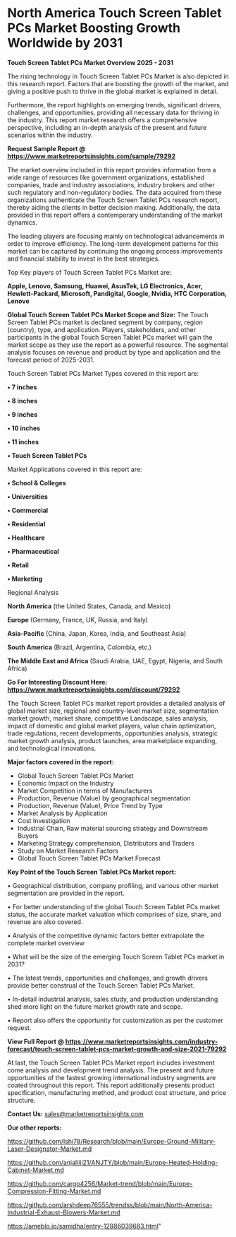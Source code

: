 # North America Touch Screen Tablet PCs Market Boosting Growth Worldwide by 2031

<Strong> Touch Screen Tablet PCs Market Overview 2025 - 2031</strong>

The rising technology in Touch Screen Tablet PCs Market is also depicted in this research report. Factors that are boosting the growth of the market, and giving a positive push to thrive in the global market is explained in detail.

Furthermore, the report highlights on emerging trends, significant drivers, challenges, and opportunities, providing all necessary data for thriving in the industry. This report market research offers a comprehensive perspective, including an in-depth analysis of the present and future scenarios within the industry.

<strong>Request Sample Report @ <a href=https://www.marketreportsinsights.com/sample/79292>https://www.marketreportsinsights.com/sample/79292</a></strong>

The market overview included in this report provides information from a wide range of resources like government organizations, established companies, trade and industry associations, industry brokers and other such regulatory and non-regulatory bodies. The data acquired from these organizations authenticate the Touch Screen Tablet PCs research report, thereby aiding the clients in better decision making. Additionally, the data provided in this report offers a contemporary understanding of the market dynamics.

The leading players are focusing mainly on technological advancements in order to improve efficiency. The long-term development patterns for this market can be captured by continuing the ongoing process improvements and financial stability to invest in the best strategies.

Top Key players of Touch Screen Tablet PCs Market are:

<strong>Apple, Lenovo, Samsung, Huawei, AsusTek, LG Electronics, Acer, Hewlett-Packard, Microsoft, Pandigital, Google, Nvidia, HTC Corporation, Lenove</strong>

<strong><b>Global Touch Screen Tablet PCs Market Scope and Size:</b></strong>
The Touch Screen Tablet PCs market is declared segment by company, region (country), type, and application. Players, stakeholders, and other participants in the global Touch Screen Tablet PCs market will gain the market scope as they use the report as a powerful resource. The segmental analysis focuses on revenue and product by type and application and the forecast period of 2025-2031.

Touch Screen Tablet PCs Market Types covered in this report are:

<strong>• 7 inches

• 8 inches

• 9 inches

• 10 inches

• 11 inches

• Touch Screen Tablet PCs</strong>

Market Applications covered in this report are:

<strong>• School & Colleges

• Universities

• Commercial

• Residential

• Healthcare

• Pharmaceutical

• Retail

• Marketing</strong> 

Regional Analysis

<strong>North America</strong> (the United States, Canada, and Mexico)

<strong>Europe</strong> (Germany, France, UK, Russia, and Italy)

<strong>Asia-Pacific</strong> (China, Japan, Korea, India, and Southeast Asia)

<strong>South America</strong> (Brazil, Argentina, Colombia, etc.)

<strong>The Middle East and Africa</strong> (Saudi Arabia, UAE, Egypt, Nigeria, and South Africa)

<strong>Go For Interesting Discount Here: <a href=https://www.marketreportsinsights.com/discount/79292>https://www.marketreportsinsights.com/discount/79292</a></strong>

The Touch Screen Tablet PCs market report provides a detailed analysis of global market size, regional and country-level market size, segmentation market growth, market share, competitive Landscape, sales analysis, impact of domestic and global market players, value chain optimization, trade regulations, recent developments, opportunities analysis, strategic market growth analysis, product launches, area marketplace expanding, and technological innovations.

<strong><b>Major factors covered in the report:</b></strong>
<ul>
  <li>Global Touch Screen Tablet PCs Market </li>
  <li>Economic Impact on the Industry</li>
  <li>Market Competition in terms of Manufacturers</li>
  <li>Production, Revenue (Value) by geographical segmentation</li>
  <li>Production, Revenue (Value), Price Trend by Type</li>
  <li>Market Analysis by Application</li>
  <li>Cost Investigation</li>
  <li>Industrial Chain, Raw material sourcing strategy and Downstream Buyers</li>
  <li>Marketing Strategy comprehension, Distributors and Traders</li>
  <li>Study on Market Research Factors</li>
  <li>Global Touch Screen Tablet PCs Market Forecast</li>
</ul>

<strong><b>Key Point of the Touch Screen Tablet PCs Market report:</b></strong>

• Geographical distribution, company profiling, and various other market segmentation are provided in the report.

• For better understanding of the global Touch Screen Tablet PCs market status, the accurate market valuation which comprises of size, share, and revenue are also covered.

• Analysis of the competitive dynamic factors better extrapolate the complete market overview

• What will be the size of the emerging Touch Screen Tablet PCs market in 2031?

• The latest trends, opportunities and challenges, and growth drivers provide better construal of the Touch Screen Tablet PCs Market.

• In-detail industrial analysis, sales study, and production understanding shed more light on the future market growth rate and scope.

• Report also offers the opportunity for customization as per the customer request.

<strong><b>View Full Report @ <a href=https://www.marketreportsinsights.com/industry-forecast/touch-screen-tablet-pcs-market-growth-and-size-2021-79292>https://www.marketreportsinsights.com/industry-forecast/touch-screen-tablet-pcs-market-growth-and-size-2021-79292</a></b></strong>


At last, the Touch Screen Tablet PCs Market report includes investment come analysis and development trend analysis. The present and future opportunities of the fastest growing international industry segments are coated throughout this report. This report additionally presents product specification, manufacturing method, and product cost structure, and price structure.

<strong>Contact Us:</strong>
sales@marketreportsinsights.com

<strong>Our other reports:</strong>

<a href=https://github.com/Ishi78/Research/blob/main/Europe-Ground-Military-Laser-Designator-Market.md>https://github.com/Ishi78/Research/blob/main/Europe-Ground-Military-Laser-Designator-Market.md</a>

<a href=https://github.com/anjaliiii21/ANJTY/blob/main/Europe-Heated-Holding-Cabinet-Market.md>https://github.com/anjaliiii21/ANJTY/blob/main/Europe-Heated-Holding-Cabinet-Market.md</a>

<a href=https://github.com/cargo4256/Market-trend/blob/main/Europe-Compression-Fitting-Market.md>https://github.com/cargo4256/Market-trend/blob/main/Europe-Compression-Fitting-Market.md</a>

<a href=https://github.com/arshdeep76555/trendss/blob/main/North-America-Industrial-Exhaust-Blowers-Market.md>https://github.com/arshdeep76555/trendss/blob/main/North-America-Industrial-Exhaust-Blowers-Market.md</a>

<a href=https://ameblo.jp/samidha/entry-12886039683.html>https://ameblo.jp/samidha/entry-12886039683.html</a>"
